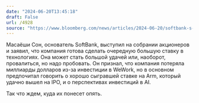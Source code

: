 ```yaml
---
date: "2024-06-20T13:45:18"
draft: False
url: /4928
source: "https://www.bloomberg.com/news/articles/2024-06-20/softbank-s-masayoshi-son-is-ready-for-next-big-bet-after-hiatus?srnd=technology-vp"
---
```


Масаёши Сон, основатель SoftBank, выступил на собрании акционеров и заявил, что компания готова сделать очередную большую ставку в технологиях. Она может стать большой удачей или, наоборот, провалиться, но надо пробовать. Он признал, что компания потеряла миллиарды долларов из-за инвестиции в WeWork, но в основном предпочитал говорить о хорошо сыгравшей ставке на Arm, который удачно вышел на IPO, и о перспективах инвестиций в AI. 

Так что ждем, куда их понесет опять.
